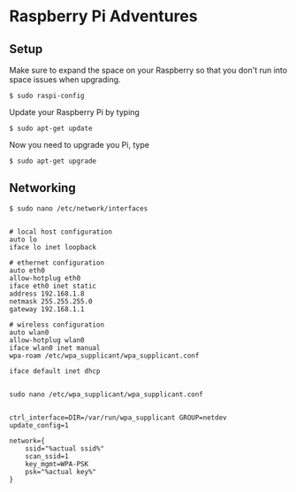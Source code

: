 # Raspberry Pi Adventures
## Setup
Make sure to expand the space on your Raspberry so that you don't run into space issues when upgrading.

    $ sudo raspi-config


Update your Raspberry Pi by typing


    $ sudo apt-get update

Now you need to upgrade you Pi, type

    $ sudo apt-get upgrade

## Networking

    $ sudo nano /etc/network/interfaces


    # local host configuration
    auto lo
    iface lo inet loopback

    # ethernet configuration
    auto eth0
    allow-hotplug eth0
    iface eth0 inet static
    address 192.168.1.8
    netmask 255.255.255.0
    gateway 192.168.1.1
    
    # wireless configuration
    auto wlan0
    allow-hotplug wlan0
    iface wlan0 inet manual
    wpa-roam /etc/wpa_supplicant/wpa_supplicant.conf

    iface default inet dhcp


    sudo nano /etc/wpa_supplicant/wpa_supplicant.conf


    ctrl_interface=DIR=/var/run/wpa_supplicant GROUP=netdev
    update_config=1
    
    network={
        ssid="%actual ssid%"
        scan_ssid=1
        key_mgmt=WPA-PSK
        psk="%actual key%"
    }